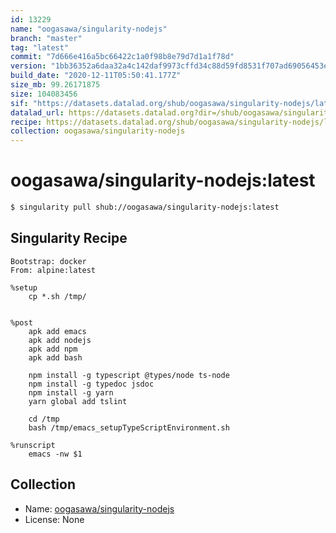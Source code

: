 ```yaml
---
id: 13229
name: "oogasawa/singularity-nodejs"
branch: "master"
tag: "latest"
commit: "7d666e416a5bc66422c1a0f98b8e79d7d1a1f78d"
version: "1bb36352a6daa32a4c142daf9973cffd34c88d59fd8531f707ad69056453eead"
build_date: "2020-12-11T05:50:41.177Z"
size_mb: 99.26171875
size: 104083456
sif: "https://datasets.datalad.org/shub/oogasawa/singularity-nodejs/latest/2020-12-11-7d666e41-1bb36352/1bb36352a6daa32a4c142daf9973cffd34c88d59fd8531f707ad69056453eead.sif"
datalad_url: https://datasets.datalad.org?dir=/shub/oogasawa/singularity-nodejs/latest/2020-12-11-7d666e41-1bb36352/
recipe: https://datasets.datalad.org/shub/oogasawa/singularity-nodejs/latest/2020-12-11-7d666e41-1bb36352/Singularity
collection: oogasawa/singularity-nodejs
---
```


# oogasawa/singularity-nodejs:latest

```bash
$ singularity pull shub://oogasawa/singularity-nodejs:latest
```

## Singularity Recipe

```singularity
Bootstrap: docker
From: alpine:latest

%setup
	cp *.sh /tmp/


%post
    apk add emacs
    apk add nodejs
    apk add npm
	apk add bash
	
    npm install -g typescript @types/node ts-node
    npm install -g typedoc jsdoc
    npm install -g yarn
    yarn global add tslint

	cd /tmp
	bash /tmp/emacs_setupTypeScriptEnvironment.sh

%runscript
    emacs -nw $1
```

## Collection

 - Name: [oogasawa/singularity-nodejs](https://github.com/oogasawa/singularity-nodejs)
 - License: None

